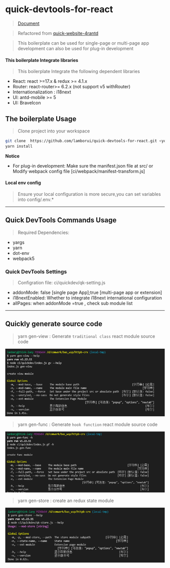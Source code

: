 # quick-devtools-for-react

> [Document](https://lamborui.github.io/quick-devtools-for-react/#/README)

> Refactored from [quick-website-4rantd](https://github.com/BigerFront/quick-website-4rantd)

> This boilerplate can be used for single-page or multi-page app development can also be used for plug-in development

#### This boilerplate Integrate libraries

> This boilerplate Integrate the following dependent libraries

- React: react >=17.x & redux >= 4.1.x
- Router: react-router>= 6.2.x (not support v5 withRouter)
- Internationalization : i18next
- UI: antd-mobile >= 5
- UI: BraveIcon

## The boilerplate Usage

> Clone project into your workspace

```bash
git clone  https://github.com/lamborui/quick-devtools-for-react.git <your project name> && cd <your project name>
yarn install
```

**Notice**

- For plug-in development: Make sure the manifest.json file at src/ or Modify webpack config file [ci/webpack/manifest-transform.js]

#### Local env config

> Ensure your local configuration is more secure,you can set variables into config/.env.\*

---

## Quick DevTools Commands Usage

> Required Dependencies:

- yargs
- yarn
- dot-env
- webpack5

### Quick DevTools Settings

> Configration file: ci/quickdev/qk-setting.js

- addonMode: false [single page App];true [multi-page app or extension]
- i18nextEnabled: Whether to integrate i18next international configuration
- allPages: when addonMode =true , check sub module list

---

## Quickly generate source code

> yarn gen-view <options> : Generate `traditional class` react module source code

![](https://github.com/lamborui/quick-devtools-for-react/blob/main/docs/assets/img/gen-view-commands.png)

> yarn gen-func <options> : Generate `hook function` react module source code <recommend>

![](https://github.com/lamborui/quick-devtools-for-react/blob/main/docs/assets/img/gen-func-commands.png)

> yarn gen-store <options> : create an redux state module

![](https://github.com/lamborui/quick-devtools-for-react/blob/main/docs/assets/img/gen-store-commands.png)
